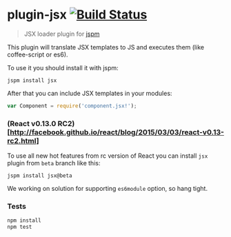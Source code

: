 # plugin-jsx [![Build Status](https://travis-ci.org/floatdrop/plugin-jsx.svg)](https://travis-ci.org/floatdrop/plugin-jsx)

> JSX loader plugin for [jspm](https://jspm.io)

This plugin will translate JSX templates to JS and executes them (like coffee-script or es6).

To use it you should install it with jspm:

```
jspm install jsx
```

After that you can include JSX templates in your modules:

```js
var Component = require('component.jsx!');
```

### (React v0.13.0 RC2)[http://facebook.github.io/react/blog/2015/03/03/react-v0.13-rc2.html]

To use all new hot features from rc version of React you can install `jsx` plugin from `beta` branch like this:

```
jspm install jsx@beta
```

We working on solution for supporting `es6module` option, so hang tight.

### Tests

```bash
npm install
npm test
```
